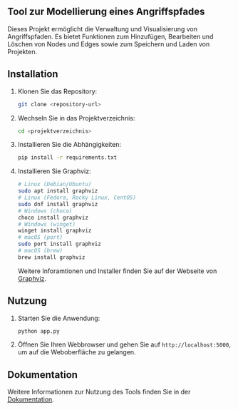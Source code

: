 ## Tool zur Modellierung eines Angriffspfades
Dieses Projekt ermöglicht die Verwaltung und Visualisierung von Angriffspfaden. Es bietet Funktionen zum Hinzufügen, Bearbeiten und Löschen von Nodes und Edges sowie zum Speichern und Laden von Projekten.

## Installation
1. Klonen Sie das Repository:
    ```bash
    git clone <repository-url>
    ```
2. Wechseln Sie in das Projektverzeichnis:
    ```bash
    cd <projektverzeichnis>
    ```
3. Installieren Sie die Abhängigkeiten:
    ```bash
    pip install -r requirements.txt
    ```
4. Installieren Sie Graphviz:
     ```bash
    # Linux (Debian/Ubuntu)
    sudo apt install graphviz
   # Linux (Fedora, Rocky Linux, CentOS)
   sudo dnf install graphviz
   # Windows (choco)
   choco install graphviz
   # Windows (winget)
   winget install graphviz
   # macOS (port)
   sudo port install graphviz
   # macOS (brew)
   brew install graphviz
    ```
    Weitere Inforamtionen und Installer finden Sie auf der Webseite von [Graphviz](https://graphviz.org/download/).

## Nutzung
1. Starten Sie die Anwendung:
    ```bash
    python app.py
    ```
2. Öffnen Sie Ihren Webbrowser und gehen Sie auf `http://localhost:5000`, um auf die Weboberfläche zu gelangen.

## Dokumentation
Weitere Informationen zur Nutzung des Tools finden Sie in der [Dokumentation](<link-zur-dokumentation>).